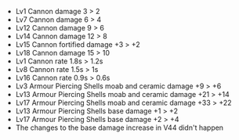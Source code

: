 - Lv1 Cannon damage 3 > 2
- Lv7 Cannon damage 6 > 4
- Lv12 Cannon damage 9 > 6
- Lv14 Cannon damage 12 > 8
- Lv15 Cannon fortified damage +3 > +2
- Lv18 Cannon damage 15 > 10
- Lv1 Cannon rate 1.8s > 1.2s
- Lv8 Cannon rate 1.5s > 1s
- Lv16 Cannon rate 0.9s > 0.6s
- Lv3 Armour Piercing Shells moab and ceramic damage +9 > +6
- Lv13 Armour Piercing Shells moab and ceramic damage +21 > +14
- Lv17 Armour Piercing Shells moab and ceramic damage +33 > +22
- Lv13 Armour Piercing Shells base damage +1 > +2
- Lv17 Armour Piercing Shells base damage +2 > +4
 - The changes to the base damage increase in V44 didn't happen